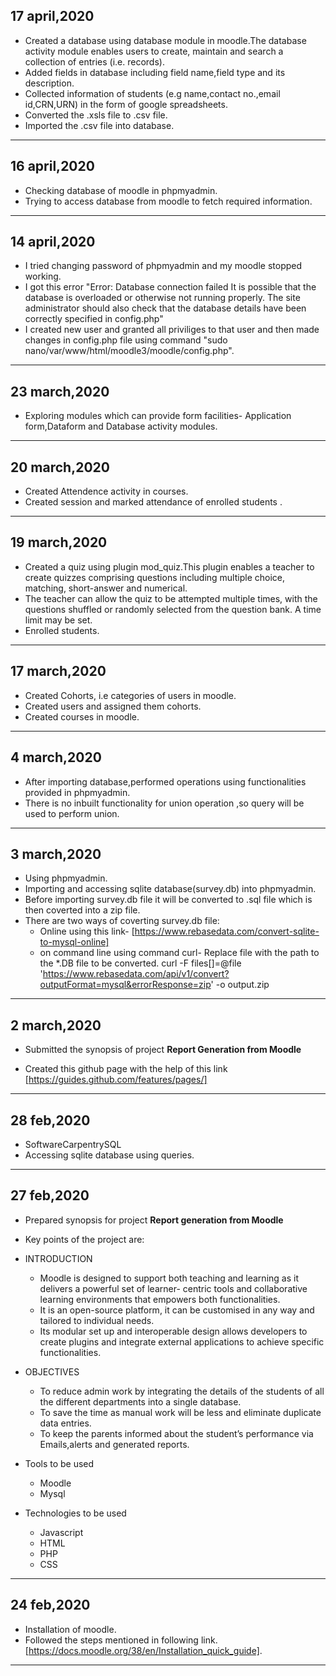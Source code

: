 ## 17 april,2020
- Created a database using database module in moodle.The database activity module enables users to create, maintain and search a collection of entries (i.e. records).
- Added fields in database including field name,field type and its description.
- Collected information of students (e.g name,contact no.,email id,CRN,URN) in the form of google spreadsheets.
- Converted the .xsls file to .csv file.
- Imported the .csv file into database.

----------------------------------------------------------------------------------------------------------------------------

## 16 april,2020
- Checking database of moodle in phpmyadmin.
- Trying to access database from moodle to fetch required information.

----------------------------------------------------------------------------------------------------------------------------

## 14 april,2020
- I tried changing password of phpmyadmin and my moodle stopped working.
- I got this error "Error: Database connection failed It is possible that the database is overloaded or otherwise not running properly. The site administrator should also check that the database details have been correctly specified in config.php"
- I created new user and granted all priviliges to that user and then made changes in config.php file using command
  "sudo nano/var/www/html/moodle3/moodle/config.php".
  
---------------------------------------------------------------------------------------------------------------------------- 

## 23 march,2020

- Exploring modules which can provide form facilities- Application form,Dataform and Database activity modules.

----------------------------------------------------------------------------------------------------------------------------

## 20 march,2020
- Created Attendence activity in courses.
- Created session and marked attendance of enrolled students .

----------------------------------------------------------------------------------------------------------------------------

## 19 march,2020
- Created a quiz using plugin mod_quiz.This plugin enables a teacher to create quizzes comprising questions         including multiple choice, matching, short-answer and numerical.
- The teacher can allow the quiz to be attempted multiple times, with the questions shuffled or randomly selected from the     question bank. A time limit may be set.
- Enrolled students.

----------------------------------------------------------------------------------------------------------------------------

## 17 march,2020
- Created Cohorts, i.e categories of users in moodle.
- Created users and assigned them cohorts.
- Created courses in moodle.

----------------------------------------------------------------------------------------------------------------------------

## 4 march,2020
- After importing database,performed operations using functionalities provided in phpmyadmin.
- There is no inbuilt functionality for union operation ,so query will be used to perform union.

----------------------------------------------------------------------------------------------------------------------------

## 3 march,2020
- Using phpmyadmin.
- Importing and accessing sqlite database(survey.db) into phpmyadmin.
- Before importing survey.db file it will be converted to .sql file which is then coverted into a zip file.
- There are two ways of coverting survey.db file: 
  - Online using this link- [https://www.rebasedata.com/convert-sqlite-to-mysql-online]
  - on command line using command curl- Replace file with the path to the *.DB file to be converted.
   curl -F files[]=@file 'https://www.rebasedata.com/api/v1/convert?outputFormat=mysql&errorResponse=zip' -o output.zip

-----------------------------------------------------------------------------------------------------------------------------

## 2 march,2020
- Submitted the synopsis of project **Report Generation from Moodle**

- Created this github page with the help of this link
[https://guides.github.com/features/pages/]
 
-----------------------------------------------------------------------------------------------------------------------------

## 28 feb,2020
- SoftwareCarpentrySQL
- Accessing sqlite database using queries.

----------------------------------------------------------------------------------------------------------------------------

## 27 feb,2020
- Prepared synopsis for project **Report generation from Moodle**
- Key points of the project are:
- INTRODUCTION
    - Moodle is designed to support both teaching and learning as it delivers a powerful set of learner- centric tools and collaborative learning environments that empowers both functionalities. 
    - It is an open-source platform, it can be customised in any way and tailored to individual needs. 
    - Its modular set up and interoperable design allows developers to create plugins and integrate external applications to achieve specific functionalities.
    
 - OBJECTIVES
   - To reduce admin work by integrating the details of the students of all the different departments into a single database. 
   - To save the time as manual work will be less and eliminate duplicate data entries.
    - To keep the parents informed about the student’s performance via Emails,alerts and generated reports.
    
  - Tools to be used
   
    - Moodle
    - Mysql

  - Technologies to be used

     - Javascript
    - HTML
    - PHP
    - CSS
    


----------------------------------------------------------------------------------------------------------------------------

## 24 feb,2020
- Installation of moodle.
- Followed the steps mentioned in following link.
    [https://docs.moodle.org/38/en/Installation_quick_guide].


-----------------------------------------------------------------------------------------------------------------------------
